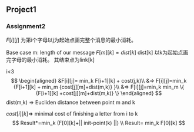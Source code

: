 ## Project1

### Assignment2

$F[i][j]$ 为第i个字母以j为起始点画完整个消息的最小消耗。

Base case m: length of our message 
$F[m][k]=dist[k]$ dist[k] 以k为起始点画完字母的最小消耗。 其结束点为link[k]

i<3
$$
\begin{aligned}
&F[i][j]= min_k F[i+1][k] + cost(j,k)\\
&=> F[i][j]=min_k {F[i+1][k] + min_m {cost[j][m]+dist(m,k)} }\\
&=> F[i][j]=min_k min_m \{  {F[i+1][k] +cost[j][m]+dist(m,k)} \}
\end{aligned}
$$
dist(m,k) => Eucliden distance between point m and k

$cost[i][k]$=> minimal cost of finishing a letter from i to k
$$
Result*=min_k (F[0][k]+|| init-point(k)  ||) \\
Result= min_k F[0][k]
$$
